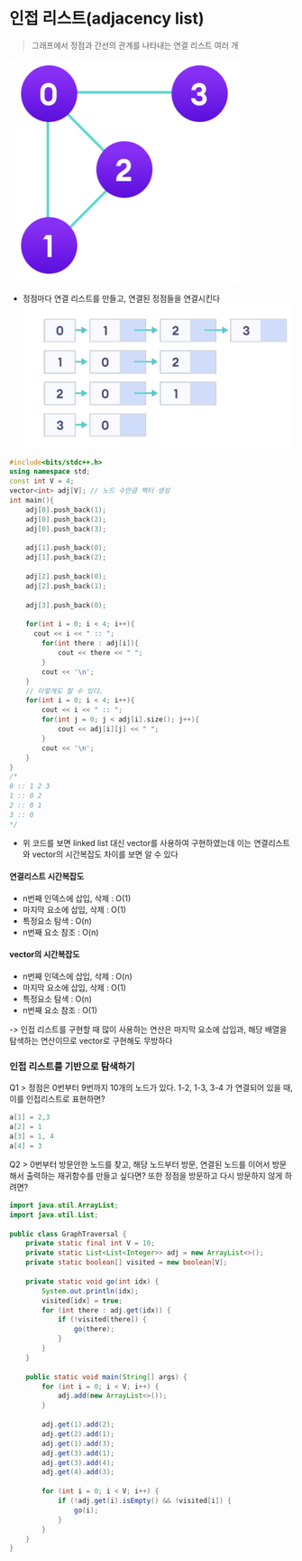 # 인접 리스트(adjacency list)

> 그래프에서 정점과 간선의 관계를 나타내는 연결 리스트 여러 개

![Alt text](image.png)

- 정점마다 연결 리스트를 만들고, 연결된 정점들을 연결시킨다
  ![Alt text](image-1.png)

```cpp
#include<bits/stdc++.h>
using namespace std;
const int V = 4;
vector<int> adj[V]; // 노드 수만큼 백터 생성
int main(){
    adj[0].push_back(1);
    adj[0].push_back(2);
    adj[0].push_back(3);

    adj[1].push_back(0);
    adj[1].push_back(2);

    adj[2].push_back(0);
    adj[2].push_back(1);

    adj[3].push_back(0);

    for(int i = 0; i < 4; i++){
      cout << i << " :: ";
        for(int there : adj[i]){
            cout << there << " ";
        }
        cout << '\n';
    }
    // 이렇게도 할 수 있다.
    for(int i = 0; i < 4; i++){
        cout << i << " :: ";
        for(int j = 0; j < adj[i].size(); j++){
            cout << adj[i][j] << " ";
        }
        cout << '\n';
    }
}
/*
0 :: 1 2 3
1 :: 0 2
2 :: 0 1
3 :: 0
*/
```

- 위 코드를 보면 linked list 대신 vector를 사용하여 구현하였는데 이는 연결리스트와 vector의 시간복잡도 차이를 보면 알 수 있다

#### 연결리스트 시간복잡도

- n번째 인덱스에 삽입, 삭제 : O(1)
- 마지막 요소에 삽입, 삭제 : O(1)
- 특정요소 탐색 : O(n)
- n번째 요소 참조 : O(n)

#### vector의 시간복잡도

- n번째 인덱스에 삽입, 삭제 : O(n)
- 마지막 요소에 삽입, 삭제 : O(1)
- 특정요소 탐색 : O(n)
- n번째 요소 참조 : O(1)

-> 인접 리스트를 구현할 때 많이 사용하는 연산은 마지막 요소에 삽입과, 해당 배열을 탐색하는 연산이므로 vector로 구현해도 무방하다

### 인접 리스트를 기반으로 탐색하기

Q1 > 정점은 0번부터 9번까지 10개의 노드가 있다. 1-2, 1-3, 3-4 가 연결되어 있을 때, 이를 인접리스트로 표현하면?

```java
a[1] = 2,3
a[2] = 1
a[3] = 1, 4
a[4] = 3
```

Q2 > 0번부터 방문안한 노드를 찾고, 해당 노드부터 방문, 연결된 노드를 이어서 방문해서 출력하는 재귀함수를 만들고 싶다면? 또한 정점을 방문하고 다시 방문하지 않게 하려면?

```java
import java.util.ArrayList;
import java.util.List;

public class GraphTraversal {
    private static final int V = 10;
    private static List<List<Integer>> adj = new ArrayList<>();
    private static boolean[] visited = new boolean[V];

    private static void go(int idx) {
        System.out.println(idx);
        visited[idx] = true;
        for (int there : adj.get(idx)) {
            if (!visited[there]) {
                go(there);
            }
        }
    }

    public static void main(String[] args) {
        for (int i = 0; i < V; i++) {
            adj.add(new ArrayList<>());
        }

        adj.get(1).add(2);
        adj.get(2).add(1);
        adj.get(1).add(3);
        adj.get(3).add(1);
        adj.get(3).add(4);
        adj.get(4).add(3);

        for (int i = 0; i < V; i++) {
            if (!adj.get(i).isEmpty() && !visited[i]) {
                go(i);
            }
        }
    }
}
```
